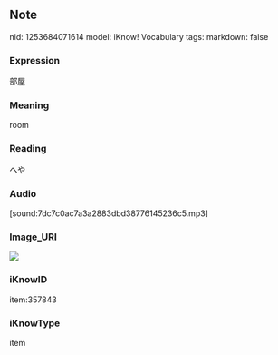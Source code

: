 ## Note
nid: 1253684071614
model: iKnow! Vocabulary
tags: 
markdown: false

### Expression
部屋

### Meaning
room

### Reading
へや

### Audio
[sound:7dc7c0ac7a3a2883dbd38776145236c5.mp3]

### Image_URI
<img src="30dd027995dfffa3915d9f02f1d3fe83.jpg">

### iKnowID
item:357843

### iKnowType
item
